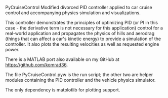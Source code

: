 PyCruiseControl
Modified divorced PID controller applied to car cruise control and accompanying physics simulation and visualizations.

This controller demonstrates the principles of optimizing PID (or PI in this case - the derivative term
is not necessary for this application) control for a real-world application and propagates the physics of hills
and aerodrag (things that can affect a car's kinetic energy) to provide a simulation of the controller. It also
plots the resulting velocities as well as requested engine power.

There is a MATLAB port also available on my GitHub at https://github.com/komrad36.

The file PyCruiseControl.pyw is the run script; the other two are helper modules containing the PID controller
and the vehicle physics simulator.

The only dependency is matplotlib for plotting support.
